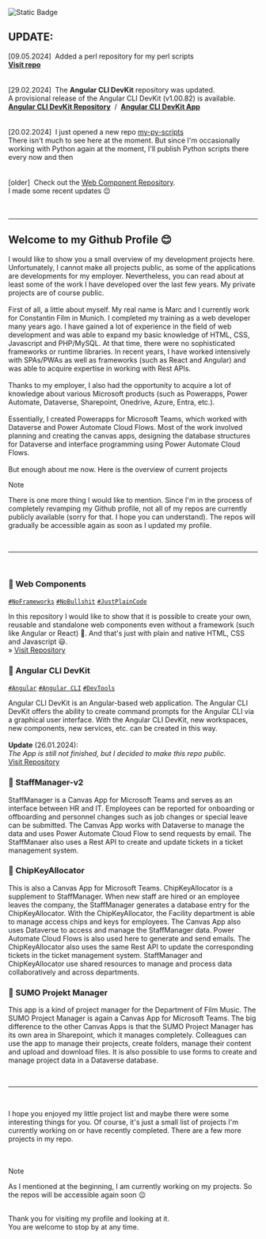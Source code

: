 ![Static Badge](https://img.shields.io/badge/May%2009%2C%202024-%23000000?style=flat&logoColor=%23cc0000&label=Last%20Update%3A%20&labelColor=%23efefef&color=%23525252&link=https%3A%2F%2Fgithub.com%2Fpraetoriani%2FAngularCLI-DevKit)

## UPDATE:

[09.05.2024]&nbsp;
Added a perl repository for my perl scripts<br>
[**Visit repo**](https://github.com/praetoriani/perl)
<br><br><br>
[29.02.2024]&nbsp;
The **Angular CLI DevKit** repository was updated.<br>
A provisional release of the Angular CLI DevKit (v1.00.82) is available.<br>
[**Angular CLI DevKit Repository**](https://github.com/praetoriani/AngularCLI-DevKit)&nbsp;&nbsp;/&nbsp;&nbsp;[**Angular CLI DevKit App**](https://praetoriani.github.io/AngularCLI-DevKit/release/)
<br><br><br>
[20.02.2024]&nbsp;
I just opened a new repo 
<a href="https://github.com/praetoriani/my-py-scripts">my-py-scripts</a><br>
There isn't much to see here at the moment. But since I'm occasionally working with Python again at the moment, I'll publish Python scripts there every now and then
<br><br><br>
[older]&nbsp;
Check out the <a href="https://github.com/praetoriani/web-components">Web Component Repository</a>.<br>
I made some recent updates 😉
<br><br><br>
<hr>

## Welcome to my Github Profile 😊

I would like to show you a small overview of my development projects here. Unfortunately, I cannot make all projects public, as some of the applications are developments for my employer. Nevertheless, you can read about at least some of the work I have developed over the last few years. My private projects are of course public.<br><br>
First of all, a little about myself. My real name is Marc and I currently work for Constantin Film in Munich. I completed my training as a web developer many years ago. I have gained a lot of experience in the field of web development and was able to expand my basic knowledge of HTML, CSS, Javascript and PHP/MySQL. At that time, there were no sophisticated frameworks or runtime libraries. In recent years, I have worked intensively with SPAs/PWAs as well as frameworks (such as React and Angular) and was able to acquire expertise in working with Rest APIs.<br><br>
Thanks to my employer, I also had the opportunity to acquire a lot of knowledge about various Microsoft products (such as Powerapps, Power Automate, Dataverse, Sharepoint, Onedrive, Azure, Entra, etc.).
<br><br>
Essentially, I created Powerapps for Microsoft Teams, which worked with Dataverse and Power Automate Cloud Flows. Most of the work involved planning and creating the canvas apps, designing the database structures for Dataverse and interface programming using Power Automate Cloud Flows.
<br><br>
But enough about me now. Here is the overview of current projects<br>



> [!NOTE]
> There is one more thing I would like to mention. Since I'm in the process of completely revamping my Github profile, not all of my repos are currently publicly available (sorry for that. I hope you can understand). The repos will gradually be accessible again as soon as I updated my profile.

<br><hr><br>

### 📌 Web Components
[`#NoFrameworks`](https://github.com/topics/no-frameworks) [`#NoBullshit`](https://github.com/topics/nobullshit) [`#JustPlainCode`](https://github.com/topics/justplaincode)<br>

In this repository I would like to show that it is possible to create your own, reusable and standalone web components even without a framework (such like Angular or React) 🤯. And that's just with plain and native HTML, CSS and Javascript 😃.<br>
» [Visit Repository](https://github.com/praetoriani/web-components)
<br>
### 📌 Angular CLI DevKit
[`#Angular`](https://github.com/topics/angular) [`#Angular CLI`](https://github.com/topics/angular-cli) [`#DevTools`](https://github.com/topics/devtools)<br>

Angular CLI DevKit is an Angular-based web application. The Angular CLI DevKit offers the ability to create command prompts for the Angular CLI via a graphical user interface. With the Angular CLI DevKit, new workspaces, new components, new services, etc. can be created in this way. 
<br><br>
**Update** (26.01.2024):<br>_The App is still not finished, but I decided to make this repo public._<br>
[Visit Repository](https://github.com/praetoriani/AngularCLI-DevKit)
<br>
<!--
### 📌 AngularCLI Generator
This is actually just a by-product of when I taught myself the Angular Framework. At some point during the learning phase, there was a point where I didn't feel like constantly reading up in the online references which command I needed for the Angular CLI to do this and that. So I started to create an Angular project that allows me to generate Angular CLI commands for a wide variety of scenarios. The app is also able to generate entire Powershell scripts with which you can easily and automatically create and set up an entire Angular project (with NPM modules, Angular components, Angular services and much more).<br><br>
The AngularCLI Generator simplifies working with the Angular CLI and makes creating new Angular projects a lot easier. Instead of typing long lines of code into the console, a few clicks here and there are all it takes to create and set up an entire project.
-->
<!--
### 📌 NoX (a.k.a. NoX Box)
The NoX Box is a Rest API backend server based on NodeJS/ExpressJS. It started when I wanted to implement an E-Mail Service in an App, but couldn't find a good and practical solution. So I started to create a solution for myself that would allow me to send E-Mails via a Google Account. While working on the NoX Box, I realized that I can use this Rest API Backend Server for other things as well. And that is now the NoX project. I will work on this here from time to time and extend the Backend Rest API accordingly. The plan is to make NoX a CRUD Rest API Backend, with which you will not only be able to send emails via Google, but also access SQL databases and perform CRUD actions (Create, Read, Update, Delete). I'm also planning to extend  NoX with some features to secure the server against attacks and make it more safe to use. Due to I am not an Security Expert, this may take some time.
-->
### 📌 StaffManager-v2
StaffManager is a Canvas App for Microsoft Teams and serves as an interface between HR and IT. Employees can be reported for onboarding or offboarding and personnel changes such as job changes or special leave can be submitted. The Canvas App works with Dataverse to manage the data and uses Power Automate Cloud Flow to send requests by email. The StaffManaer also uses a Rest API to create and update tickets in a ticket management system.
### 📌 ChipKeyAllocator
This is also a Canvas App for Microsoft Teams. ChipKeyAllocator is a supplement to StaffManager. When new staff are hired or an employee leaves the company, the StaffManager generates a database entry for the ChipKeyAllocator. With the ChipKeyAllocator, the Facility department is able to manage access chips and keys for employees. The Canvas App also uses Dataverse to access and manage the StaffManager data. Power Automate Cloud Flows is also used here to generate and send emails. The ChipKeyAllocator also uses the same Rest API to update the corresponding tickets in the ticket management system. StaffManager and ChipKeyAllocator use shared resources to manage and process data collaboratively and across departments.
### 📌 SUMO Projekt Manager
This app is a kind of project manager for the Department of Film Music. The SUMO Project Manager is again a Canvas App for Microsoft Teams. The big difference to the other Canvas Apps is that the SUMO Project Manager has its own area in Sharepoint, which it manages completely. Colleagues can use the app to manage their projects, create folders, manage their content and upload and download files. It is also possible to use forms to create and manage project data in a Dataverse database.

<br><hr><br>

I hope you enjoyed my little project list and maybe there were some interesting things for you. Of course, it's just a small list of projects I'm currently working on or have recently completed. There are a few more projects in my repo.<br><br><br>


> [!NOTE]
> As I mentioned at the beginning, I am currently working on my projects.
> So the repos will be accessible again soon 😉

<br>Thank you for visiting my profile and looking at it.<br>
You are welcome to stop by at any time.<br><br>
<!--
<br><br><br>
<img src="https://api.daily.dev/devcards/f5cf9b1dfdc54719b064e1ef6b8d2898.png?r=agd" width="200" alt="Praetoriani's Dev Card" style="text-align: center;"/>

https://github.com/users/praetoriani/projects/2

### Hi there 👋
**praetoriani/praetoriani** is a ✨ _special_ ✨ repository because its `README.md` (this file) appears on your GitHub profile.

Here are some ideas to get you started:

- 🔭 I’m currently working on ...
- 🌱 I’m currently learning ...
- 👯 I’m looking to collaborate on ...
- 🤔 I’m looking for help with ...
- 💬 Ask me about ...
- 📫 How to reach me: ...
- 😄 Pronouns: ...
- ⚡ Fun fact: ...
-->

